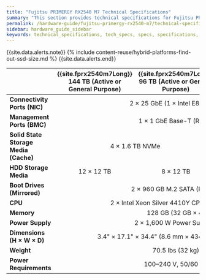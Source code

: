 ```yaml
---
title: "Fujitsu PRIMERGY RX2540 M7 Technical Specifications"
summary: "This section provides technical specifications for Fujitsu PRIMERGY RX2540 M7 node types."
permalink: /hardware-guide/fujitsu-primergy-rx2540-m7/technical-specifications.html
sidebar: hardware_guide_sidebar
keywords: technical_specifications, tech_specs, specs, specifications, Fujitsu_PRIMERGY_RX2540_M7, Fujitsu, PRIMERGY, RX2540, 2540, M7
---
```


{{site.data.alerts.note}}
{% include content-reuse/hybrid-platforms-find-out-ssd-size.md %}
{{site.data.alerts.end}}

<table cellspacing="0" cellpadding="0">
  <thead>
    <tr>
      <th></th>
      <th><strong>{{site.fprx2540m7Long}} 144 TB (Active or General Purpose)</strong></th>
      <th><strong>{{site.fprx2540m7Long}} 96 TB (Active or General Purpose)</strong></th>
      <th><strong>{{site.fprx2540m7Long}} 48 TB (Active or General Purpose)</strong></th>
    </tr>
  </thead>
  <tbody>
    <tr>
      <td><strong>Connectivity Ports (NIC)</strong></td>
      <td colspan="3" style="text-align: center;">2 &#215; 25 GbE (1 &#215; Intel E810 NIC)</td>
    </tr>
    <tr>
      <td><strong>Management Ports (BMC)</strong></td>
      <td colspan="3" style="text-align: center;">1 &#215; 1 GbE Base-T (RJ45)</td>
    </tr>
    <tr>
      <td><strong>Solid State Storage Media (Cache)</strong></td>
      <td colspan="2" style="text-align: center;">4 &#215; 1.6 TB NVMe</td>
      <td colspan="1" style="text-align: center;">4 &#215; 1.92 TB  NVMe</td> 
    </tr>
    <tr>
      <td><strong>HDD Storage Media</strong></td>
      <td style="text-align: center;">12 &#215; 12 TB</td>
      <td style="text-align: center;">8 &#215; 12 TB</td>
      <td style="text-align: center;">12 &#215; 4 TB</td>      
    </tr>    
    <tr>
      <td><strong>Boot Drives (Mirrored)</strong></td>
      <td colspan="3" style="text-align: center;">2 &#215; 960 GB M.2 SATA (RAID 1)</td>
    </tr>
    <tr>
      <td><strong>CPU</strong></td>
      <td colspan="3" style="text-align: center;">2 &#215; Intel Xeon Silver 4410Y CPU @ 2.70 GHz</td>
    </tr>
    <tr>
      <td><strong>Memory</strong></td>
      <td colspan="3" style="text-align: center;">128 GB (32 GB &#215; 4)</td>      
    </tr>
    <tr>
      <td><strong>Power Supply</strong></td>
      <td colspan="4" style="text-align: center;">2 &#215; 1,600 W Power Supplies</td>
    </tr>
    <tr>
      <td><strong>Dimensions (H &#215; W &#215; D)</strong></td>
      <td colspan="4" style="text-align: center;">3.4" &#215; 17.1" &#215; 34.4" (8.6 mm &#215; 434 mm &#215; 873.8 mm)</td>
    </tr>
    <tr>
      <td><strong>Weight</strong></td>
      <td colspan="4" style="text-align: center;">70.5 lbs (32 kg)</td>
    </tr>
    <tr>
      <td><strong>Power Requirements</strong></td>
      <td colspan="4" style="text-align: center;">100&ndash;240 V, 50/60 Hz</td>
    </tr>
    <!--
    <tr>
      <td><strong>Typical Power Consumption</strong></td>
      <td>1.55 A @ 240 V<br>(3.39 A @ 110 V)</td>
      <td>1.60 A @ 240 V<br>(3.50 A @ 110 V)</td>
      <td>1.55 A @ 240 V<br>(3.39 A @ 110 V)</td>
      <td>1.60 A @ 240 V<br>(3.35 A @ 110 V)</td>
    </tr>
    <tr>
      <td><strong>Typical Thermal Rating</strong></td>
      <td>373 W (VA)<br>(1273 BTU/hr)</td>
      <td>385 W (VA)<br>(1313 BTU/hr)</td>
      <td>373 W (VA)<br>(1273 BTU/hr)</td>
      <td>385 W (VA)<br>(1313 BTU/hr)</td>
    </tr>
    <tr>
      <td><div><strong>Maximum Power Consumption</strong></div></td>
      <td>1.72 A @ 240 V<br>(3.75 A @ 110 V)</td>
      <td>1.84 A @ 240 V<br>(4.01 A @ 110 V)</td>
      <td>1.84 A @ 240 V<br>(4.01 A @ 110 V)</td>
      <td>1.95 A @ 240 V<br>(4.26 A @ 110 V)</td>
    </tr>
    <tr>
      <td><strong>Maximum Thermal Rating</strong></td>
      <td>413 W (VA)<br>(1409 BTU/hr)</td>
      <td>441 W (VA)<br>(1505 BTU/hr)</td>
      <td>441 W (VA)<br>(1505 BTU/hr)</td>
      <td>469 W (VA)<br>(1600 BTU/hr)</td>
    </tr>
    <tr>
      <td><strong>Operating Temperature</strong></td>
      <td colspan="4" style="text-align: center;">41&deg;F&ndash;95&deg;F (5&deg;C&ndash;35&deg;C)</td>
    </tr>
    <tr>
      <td><strong>Non-Operating Temperature</strong></td>
      <td colspan="4" style="text-align: center;">-40&deg;F&ndash;158&deg;F (-40&deg;C&ndash;70&deg;C)</td>
    </tr>
    <tr>
      <td><strong>Operating Relative Humidity</strong></td>
      <td colspan="4" style="text-align: center;">20%&ndash;85% (non-condensing)</td>
    </tr>
    <tr>
      <td><div><strong>Non-Operating Relative Humidity</strong></div></td>
      <td colspan="4" style="text-align: center;">10%&ndash;95% (non-condensing)</td>
    </tr>
    -->
  </tbody>
</table>
